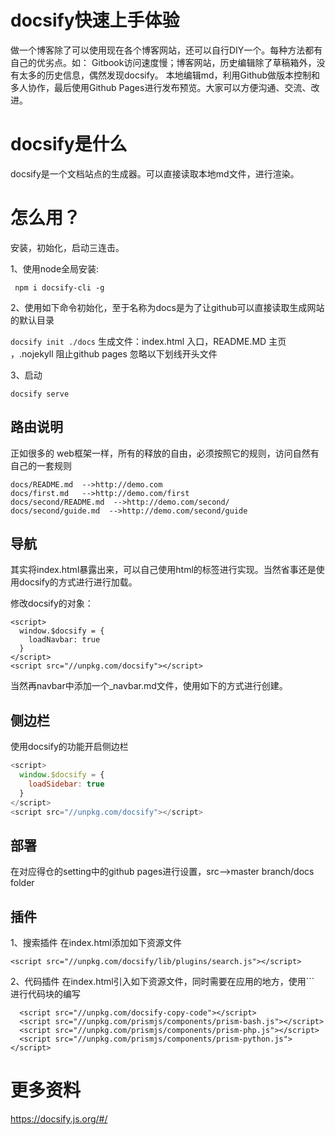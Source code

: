 # **docsify快速上手体验**
做一个博客除了可以使用现在各个博客网站，还可以自行DIY一个。每种方法都有自己的优劣点。如：
Gitbook访问速度慢；博客网站，历史编辑除了草稿箱外，没有太多的历史信息，偶然发现docsify。
本地编辑md，利用Github做版本控制和多人协作，最后使用Github Pages进行发布预览。大家可以方便沟通、交流、改进。

# docsify是什么
docsify是一个文档站点的生成器。可以直接读取本地md文件，进行渲染。


# 怎么用？

安装，初始化，启动三连击。

1、使用node全局安装:

` npm i docsify-cli -g`

2、使用如下命令初始化，至于名称为docs是为了让github可以直接读取生成网站的默认目录

`
docsify init ./docs
`
生成文件：index.html 入口，README.MD 主页 ，.nojekyll 阻止github pages 忽略以下划线开头文件

3、启动

`
docsify serve
`

## 路由说明

正如很多的 web框架一样，所有的释放的自由，必须按照它的规则，访问自然有自己的一套规则 

``` 
docs/README.md  -->http://demo.com
docs/first.md   -->http://demo.com/first
docs/second/README.md  -->http://demo.com/second/
docs/second/guide.md  -->http://demo.com/second/guide
``` 

## 导航

其实将index.html暴露出来，可以自己使用html的标签进行实现。当然省事还是使用docsify的方式进行进行加载。

修改docsify的对象：

``` 
<script>
  window.$docsify = {
    loadNavbar: true
  }
</script>
<script src="//unpkg.com/docsify"></script>
``` 

当然再navbar中添加一个_navbar.md文件，使用如下的方式进行创建。



## 侧边栏
使用docsify的功能开启侧边栏
``` js
<script>
  window.$docsify = {
    loadSidebar: true
  }
</script>
<script src="//unpkg.com/docsify"></script>

```


## 部署

在对应得仓的setting中的github pages进行设置，src-->master branch/docs folder

## 插件
1、搜索插件
在index.html添加如下资源文件

`<script src="//unpkg.com/docsify/lib/plugins/search.js"></script>`

2、代码插件
在index.html引入如下资源文件，同时需要在应用的地方，使用``` 进行代码块的编写
```
  <script src="//unpkg.com/docsify-copy-code"></script>
  <script src="//unpkg.com/prismjs/components/prism-bash.js"></script>
  <script src="//unpkg.com/prismjs/components/prism-php.js"></script>
  <script src="//unpkg.com/prismjs/components/prism-python.js"></script>
```


# 更多资料

https://docsify.js.org/#/
